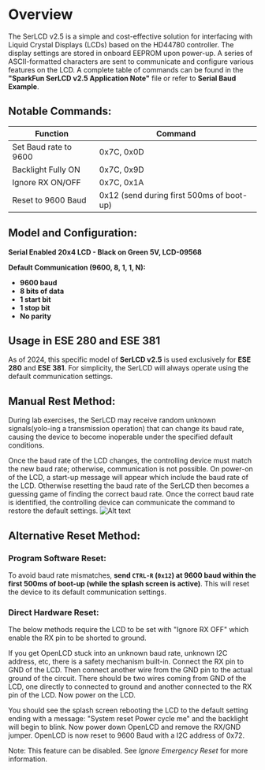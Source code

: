 

# Overview

The SerLCD v2.5 is a simple and cost-effective solution for interfacing with Liquid Crystal Displays (LCDs) based on the HD44780 controller. The display settings are stored in onboard EEPROM upon power-up. A series of ASCII-formatted characters are sent to communicate and configure various features on the LCD. A complete table of commands can be found in the **"SparkFun SerLCD v2.5 Application Note"** file or refer to **Serial Baud Example**.

## Notable Commands:

| Function               | Command |
|------------------------|---------|
| Set Baud rate to 9600  | 0x7C, 0x0D |
| Backlight Fully ON     | 0x7C, 0x9D |
| Ignore RX ON/OFF       | 0x7C, 0x1A |
| Reset to 9600 Baud     | 0x12 (send during first 500ms of boot-up) |

## Model and Configuration:
**Serial Enabled 20x4 LCD - Black on Green 5V, LCD-09568**



**Default Communication (9600, 8, 1, 1, N):**

- **9600 baud**
- **8 bits of data**
- **1 start bit**
- **1 stop bit**
- **No parity**



## Usage in ESE 280 and ESE 381

As of 2024, this specific model of **SerLCD v2.5** is used exclusively for **ESE 280** and **ESE 381**. For simplicity, the SerLCD will always operate using the default communication settings.

## Manual Rest Method:
During lab exercises, the SerLCD may receive random unknown signals(yolo-ing a transmission operation) that can change its baud rate, causing the device to become inoperable under the specified default conditions. 

Once the baud rate of the LCD changes, the controlling device must match the new baud rate; otherwise, communication is not possible. On power-on of the LCD, a start-up message will appear which include the baud rate of the LCD. Otherwise resetting the baud rate of the SerLCD then becomes a guessing game of finding the correct baud rate. Once the correct baud rate is identified, the controlling device can communicate the command to restore the default settings. 
![Alt text](images/diagram.png)
## Alternative Reset Method:
### Program Software Reset:
To avoid baud rate mismatches, **send `CTRL-R` (`0x12`) at 9600 baud within the first 500ms of boot-up (while the splash screen is active)**. This will reset the device to its default communication settings.

### Direct Hardware Reset: 
The below methods require the LCD to be set with "Ignore RX OFF" which enable the RX pin to be shorted to ground. 

If you get OpenLCD stuck into an unknown baud rate, unknown I2C address, etc, there is a safety mechanism built-in. Connect the RX pin to GND of the LCD. Then connect another wire from the GND pin to the actual ground of the circuit. There should be two wires coming from GND of the LCD, one directly to connected to ground and another connected to the RX pin of the LCD. Now power on the LCD. 

You should see the splash screen rebooting the LCD to the default setting ending with a message: "System reset Power cycle me" and the backlight will begin to blink. Now power down OpenLCD and remove the RX/GND jumper. OpenLCD is now reset to 9600 Baud with a I2C address of 0x72. 

Note: This feature can be disabled. See *Ignore Emergency Reset* for more information.




